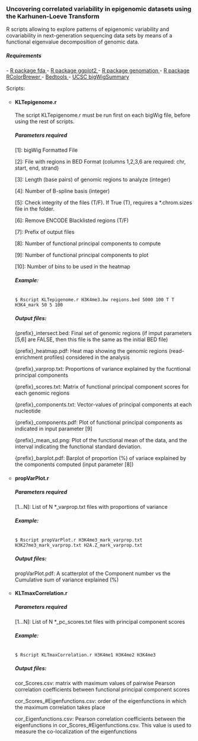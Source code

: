 <h3>Uncovering correlated variability in epigenomic datasets using the Karhunen-Loeve Transform</h3>
R scripts allowing to explore patterns of epigenomic variability and covariability in next-generation sequencing data sets by means of a functional eigenvalue decomposition of genomic data.

<h5> Requirements </h5>
- <a href="http://cran.r-project.org/web/packages/fda/index.html"> R package fda </a> 
- <a href="http://cran.r-project.org/web/packages/ggplot2/index.html"> R package ggplot2 </a> 
- <a href="http://github.com/BIMSBbioinfo/genomation"> R package genomation </a>  
- <a href="http://cran.r-project.org/web/packages/RColorBrewer/index.html"> R package RColorBrewer </a> 
- <a href="http://bedtools.readthedocs.org/en/latest/"> Bedtools </a> 
- <a href="http://hgdownload.cse.ucsc.edu/admin/exe/"> UCSC bigWigSummary </a> 

<p> Scripts: </p> 

<ul style="list-style-type:circle">
<li>
<h4> KLTepigenome.r </h4>
The script KLTepigenome.r must be run first on each bigWig file, before using the rest of scripts.

</li>

<h5> Parameters required</h5>
<p> [1]: bigWig Formatted File </p> 
<p> [2]: File with regions in BED Format (columns 1,2,3,6 are required: chr, start, end, strand) </p> 
<p> [3]: Length (base pairs) of genomic regions to analyze (integer)</p> 
<p> [4]: Number of B-spline basis (integer)</p> 
<p> [5]: Check integrity of the files (T/F). If True (T), requires a *.chrom.sizes file in the folder.</p> 
<p> [6]: Remove ENCODE Blacklisted regions (T/F)</p> 
<p> [7]: Prefix of output files</p> 
<p> [8]: Number of functional principal components to compute</p> 
<p> [9]: Number of functional principal components to plot</p> 
<p> [10]: Number of bins to be used in the heatmap</p> 

<h5> Example: </h5>

<code>
$ Rscript KLTepigenome.r H3K4me3.bw regions.bed 5000 100 T T H3K4_mark 50 5 100
</code>

<h5> Output files: </h5>
<p> {prefix}_intersect.bed: Final set of genomic regions (if imput parameters [5,6] are FALSE, then this file is the same as the initial BED file) </p>
<p> {prefix}_heatmap.pdf: Heat map showing the genomic regions (read-enrichment profiles) considered in the analysis </p>
<p> {prefix}_varprop.txt: Proportions of variance explained by the fucntional principal components   </p>
<p> {prefix}_scores.txt: Matrix of functional principal component scores for each genomic regions  </p>
<p> {prefix}_components.txt: Vector-values of principal components at each nucleotide </p>
<p> {prefix}_components.pdf: Plot of functional principal components as indicated in input parameter [9]</p>
<p> {prefix}_mean_sd.png: Plot of the functional mean of the data, and the interval indicating the functional standard deviation. </p>
<p> {prefix}_barplot.pdf: Barplot of proportion (%) of variace explained by the components computed (input parameter [8]) </p> 


<li>
<h4> propVarPlot.r </h4>
</li>

<h5> Parameters required</h5>
<p> [1...N]: List of N *_varprop.txt files with proportions of variance </p> 

<h5> Example: </h5>

<code>
$ Rscript propVarPlot.r H3K4me3_mark_varprop.txt H3K27me3_mark_varprop.txt H2A.Z_mark_varprop.txt
</code>

<h5> Output files: </h5>
<p> propVarPlot.pdf: A scatterplot of the Component number vs the Cumulative sum of variance explained (%) </p>



<li>
<h4> KLTmaxCorrelation.r </h4>
</li>

<h5> Parameters required</h5>
<p> [1...N]: List of N *_pc_scores.txt files with principal component scores  </p> 
 

<h5> Example: </h5>

<code>
$ Rscript KLTmaxCorrelation.r H3K4me1 H3K4me2 H3K4me3
</code>

<h5> Output files: </h5>
<p> cor_Scores.csv: matrix with maximum values of pairwise Pearson correlation coefficients between functional principal component scores  </p>
<p> cor_Scores_#Eigenfunctions.csv: order of the eigenfunctions in which the maximum correlation takes place   </p>
<p> cor_Eigenfunctions.csv: Pearson correlation coefficients between the eigenfunctions in cor_Scores_#Eigenfunctions.csv. This value is used to measure the co-localization of the eigenfunctions </p>


</ul>

